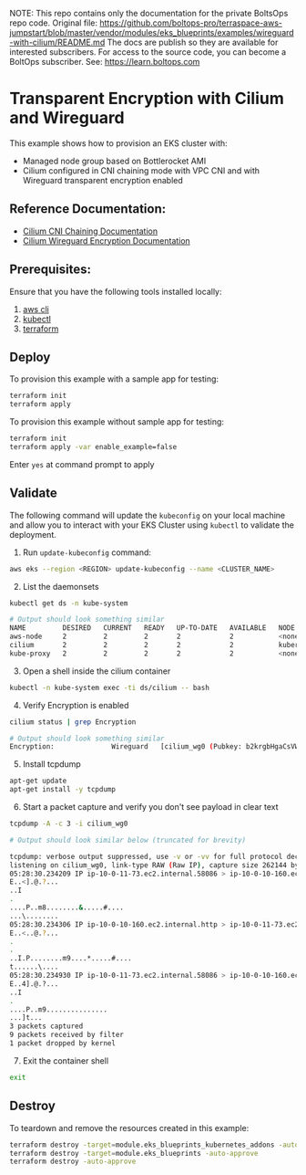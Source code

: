 <!-- note marker start -->
NOTE: This repo contains only the documentation for the private BoltsOps repo code.
Original file: https://github.com/boltops-pro/terraspace-aws-jumpstart/blob/master/vendor/modules/eks_blueprints/examples/wireguard-with-cilium/README.md
The docs are publish so they are available for interested subscribers.
For access to the source code, you can become a BoltOps subscriber.
See: https://learn.boltops.com

<!-- note marker end -->

# Transparent Encryption with Cilium and Wireguard

This example shows how to provision an EKS cluster with:
- Managed node group based on Bottlerocket AMI
- Cilium configured in CNI chaining mode with VPC CNI and with Wireguard transparent encryption enabled

## Reference Documentation:

- [Cilium CNI Chaining Documentation](https://docs.cilium.io/en/v1.12/gettingstarted/cni-chaining-aws-cni/)
- [Cilium Wireguard Encryption Documentation](https://docs.cilium.io/en/v1.12/gettingstarted/encryption-wireguard/)

## Prerequisites:

Ensure that you have the following tools installed locally:

1. [aws cli](https://docs.aws.amazon.com/cli/latest/userguide/install-cliv2.html)
2. [kubectl](https://Kubernetes.io/docs/tasks/tools/)
3. [terraform](https://learn.hashicorp.com/tutorials/terraform/install-cli)

## Deploy

To provision this example with a sample app for testing:

```sh
terraform init
terraform apply
```

To provision this example without sample app for testing:

```sh
terraform init
terraform apply -var enable_example=false
```

Enter `yes` at command prompt to apply

## Validate

The following command will update the `kubeconfig` on your local machine and allow you to interact with your EKS Cluster using `kubectl` to validate the deployment.

1. Run `update-kubeconfig` command:

```sh
aws eks --region <REGION> update-kubeconfig --name <CLUSTER_NAME>
```

2. List the daemonsets

```sh
kubectl get ds -n kube-system

# Output should look something similar
NAME         DESIRED   CURRENT   READY   UP-TO-DATE   AVAILABLE   NODE SELECTOR            AGE
aws-node     2         2         2       2            2           <none>                   156m
cilium       2         2         2       2            2           kubernetes.io/os=linux   152m
kube-proxy   2         2         2       2            2           <none>                   156m
```

3. Open a shell inside the cilium container

```sh
kubectl -n kube-system exec -ti ds/cilium -- bash
```

4. Verify Encryption is enabled

```sh
cilium status | grep Encryption

# Output should look something similar
Encryption:              Wireguard   [cilium_wg0 (Pubkey: b2krgbHgaCsVWALMnFLiS/RekhhcE36PXEjQ7T8+mW0=, Port: 51871, Peers: 1)]
```

5. Install tcpdump

```sh
apt-get update
apt-get install -y tcpdump
```

6. Start a packet capture and verify you don't see payload in clear text

```sh
tcpdump -A -c 3 -i cilium_wg0

# Output should look similar below (truncated for brevity)

tcpdump: verbose output suppressed, use -v or -vv for full protocol decode
listening on cilium_wg0, link-type RAW (Raw IP), capture size 262144 bytes
05:28:30.234209 IP ip-10-0-11-73.ec2.internal.58086 > ip-10-0-10-160.ec2.internal.http: Flags [S], seq 2831772984, win 62727, options [mss 8961,sackOK,TS val 3834644316 ecr 0,nop,wscale 7], length 0
E..<].@.?...
..I
.
....P..m8........&.....#....
...\........
05:28:30.234306 IP ip-10-0-10-160.ec2.internal.http > ip-10-0-11-73.ec2.internal.58086: Flags [S.], seq 131501951, ack 2831772985, win 62643, options [mss 8961,sackOK,TS val 1959385110 ecr 3834644316,nop,wscale 7], length 0
E..<..@.?...
.
.
..I.P........m9....*.....#....
t......\....
05:28:30.234930 IP ip-10-0-11-73.ec2.internal.58086 > ip-10-0-10-160.ec2.internal.http: Flags [.], ack 1, win 491, options [nop,nop,TS val 3834644317 ecr 1959385110], length 0
E..4].@.?...
..I
.
....P..m9...............
...]t...
3 packets captured
9 packets received by filter
1 packet dropped by kernel
```
7. Exit the container shell

```sh
exit
```

## Destroy

To teardown and remove the resources created in this example:

```sh
terraform destroy -target=module.eks_blueprints_kubernetes_addons -auto-approve
terraform destroy -target=module.eks_blueprints -auto-approve
terraform destroy -auto-approve
```
